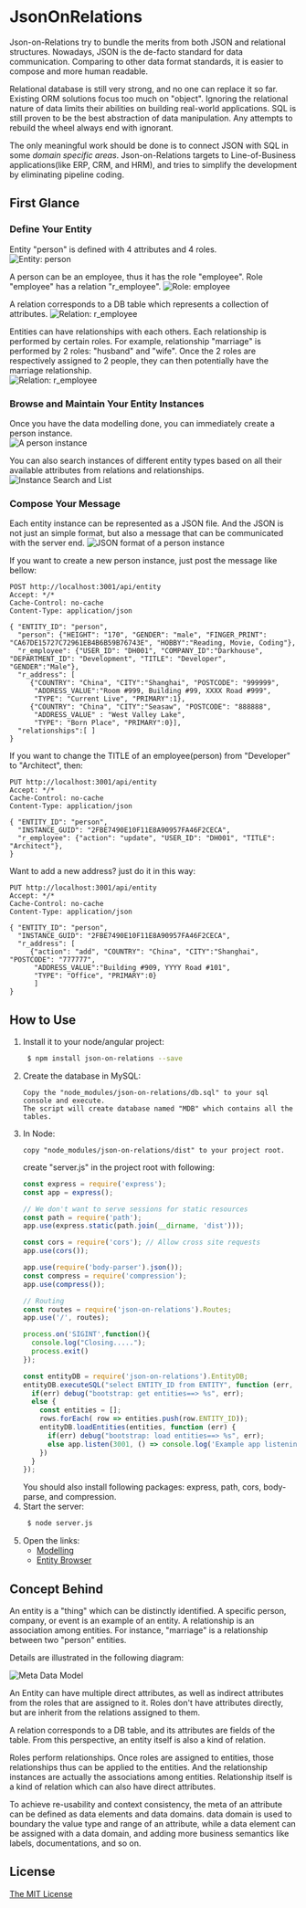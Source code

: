 # JsonOnRelations
Json-on-Relations try to bundle the merits from both JSON and relational structures. 
Nowadays, JSON is the de-facto standard for data communication. 
Comparing to other data format standards, it is easier to compose and more human readable.

Relational database is still very strong, and no one can replace it so far. 
Existing ORM solutions focus too much on "object". 
Ignoring the relational nature of data limits their abilities on building real-world applications. 
SQL is still proven to be the best abstraction of data manipulation. 
Any attempts to rebuild the wheel always end with ignorant. 

The only meaningful work should be done is to connect JSON with SQL in some *domain specific areas*. 
Json-on-Relations targets to Line-of-Business applications(like ERP, CRM, and HRM), 
and tries to simplify the development by eliminating pipeline coding.

## First Glance
### Define Your Entity
Entity "person" is defined with 4 attributes and 4 roles.  
![Entity: person](EntityPerson.png)

A person can be an employee, thus it has the role "employee". Role "employee" has a relation "r_employee".
![Role: employee](RoleEmployee.png)

A relation corresponds to a DB table which represents a collection of attributes. 
![Relation: r_employee](RelationEmployee.png)

Entities can have relationships with each others. Each relationship is performed by certain roles. 
For example, relationship "marriage" is performed by 2 roles: "husband" and "wife". 
Once the 2 roles are respectively assigned to 2 people, they can then potentially have the marriage relationship.  
![Relation: r_employee](RelationshipMarriage.png)

### Browse and Maintain Your Entity Instances
Once you have the data modelling done, you can immediately create a person instance.  
![A person instance](PersonInstance.png)

You can also search instances of different entity types based on all their available attributes from relations and relationships. 
![Instance Search and List](InstanceList.png)

### Compose Your Message
Each entity instance can be represented as a JSON file. 
And the JSON is not just an simple format, but also a message that can be communicated with the server end. 
![JSON format of a person instance](JSONPersonInstance.png)

If you want to create a new person instance, just post the message like bellow:
```http request
POST http://localhost:3001/api/entity
Accept: */*
Cache-Control: no-cache
Content-Type: application/json

{ "ENTITY_ID": "person",
  "person": {"HEIGHT": "170", "GENDER": "male", "FINGER_PRINT": "CA67DE15727C72961EB4B6B59B76743E", "HOBBY":"Reading, Movie, Coding"},
  "r_employee": {"USER_ID": "DH001", "COMPANY_ID":"Darkhouse", "DEPARTMENT_ID": "Development", "TITLE": "Developer", "GENDER":"Male"},
  "r_address": [
     {"COUNTRY": "China", "CITY":"Shanghai", "POSTCODE": "999999",
      "ADDRESS_VALUE":"Room #999, Building #99, XXXX Road #999",
      "TYPE": "Current Live", "PRIMARY":1},
     {"COUNTRY": "China", "CITY":"Seasaw", "POSTCODE": "888888",
      "ADDRESS_VALUE" : "West Valley Lake",
      "TYPE": "Born Place", "PRIMARY":0}],
  "relationships":[ ]
}
```  

If you want to change the TITLE of an employee(person) from "Developer" to "Architect", then:
```http request
PUT http://localhost:3001/api/entity
Accept: */*
Cache-Control: no-cache
Content-Type: application/json

{ "ENTITY_ID": "person",
  "INSTANCE_GUID": "2FBE7490E10F11E8A90957FA46F2CECA",
  "r_employee": {"action": "update", "USER_ID": "DH001", "TITLE": "Architect"},
}
```  

Want to add a new address? just do it in this way:
```http request
PUT http://localhost:3001/api/entity
Accept: */*
Cache-Control: no-cache
Content-Type: application/json

{ "ENTITY_ID": "person",
  "INSTANCE_GUID": "2FBE7490E10F11E8A90957FA46F2CECA",
  "r_address": [
     {"action": "add", "COUNTRY": "China", "CITY":"Shanghai", "POSTCODE": "777777",
      "ADDRESS_VALUE":"Building #909, YYYY Road #101",
      "TYPE": "Office", "PRIMARY":0}
      ]
}
```  

## How to Use
1. Install it to your node/angular project:
   ```bash
    $ npm install json-on-relations --save
   ```
2. Create the database in MySQL: 
   ```
   Copy the "node_modules/json-on-relations/db.sql" to your sql console and execute.
   The script will create database named "MDB" which contains all the tables. 
   ```
3. In Node:
   ``` 
   copy "node_modules/json-on-relations/dist" to your project root. 
   ```
   create "server.js" in the project root with following:
   ```javascript 1.8
   const express = require('express');
   const app = express();

   // We don't want to serve sessions for static resources
   const path = require('path');
   app.use(express.static(path.join(__dirname, 'dist')));

   const cors = require('cors'); // Allow cross site requests
   app.use(cors());

   app.use(require('body-parser').json());
   const compress = require('compression');
   app.use(compress());
   
   // Routing
   const routes = require('json-on-relations').Routes;
   app.use('/', routes);
   
   process.on('SIGINT',function(){
     console.log("Closing.....");
     process.exit()
   });
   
   const entityDB = require('json-on-relations').EntityDB;
   entityDB.executeSQL("select ENTITY_ID from ENTITY", function (err, rows) {
     if(err) debug("bootstrap: get entities==> %s", err);
     else {
       const entities = [];
       rows.forEach( row => entities.push(row.ENTITY_ID));
       entityDB.loadEntities(entities, function (err) {
         if(err) debug("bootstrap: load entities==> %s", err);
         else app.listen(3001, () => console.log('Example app listening on port 3001!'));
       })
     }
   });
   ```
   You should also install following packages: express, path, cors, body-parse, and compression.
4. Start the server:
   ```bash
    $ node server.js
   ```
5. Open the links:
   + [Modelling](http://localhost:3001/model)
   + [Entity Browser](http://localhost:3001/entity)
   
## Concept Behind
An entity is a "thing" which can be distinctly identified. A specific person, company, or event is an example of an entity. 
A relationship is an association among entities. For instance, "marriage" is a relationship between two "person" entities.

Details are illustrated in the following diagram:

![Meta Data Model](DataModeling.png)

An Entity can have multiple direct attributes, 
as well as indirect attributes from the roles that are assigned to it. 
Roles don't have attributes directly, but are inherit from the relations assigned to them.

A relation corresponds to a DB table, and its attributes are fields of the table.
From this perspective, an entity itself is also a kind of relation. 

Roles perform relationships. Once roles are assigned to entities, 
those relationships thus can be applied to the entities. 
And the relationship instances are actually the associations among entities.
Relationship itself is a kind of relation which can also have direct attributes. 

To achieve re-usability and context consistency, the meta of an attribute can be defined as data elements and data domains.
data domain is used to boundary the value type and range of an attribute, 
while a data element can be assigned with a data domain, and adding more business semantics like labels, documentations, and so on. 

## License
[The MIT License](http://opensource.org/licenses/MIT)

